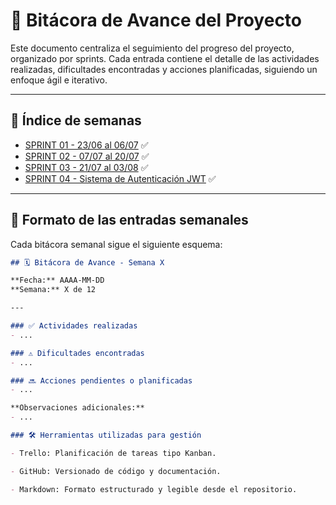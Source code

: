 # 📘 Bitácora de Avance del Proyecto

Este documento centraliza el seguimiento del progreso del proyecto, organizado por sprints. Cada entrada contiene el detalle de las actividades realizadas, dificultades encontradas y acciones planificadas, siguiendo un enfoque ágil e iterativo.

---

## 📁 Índice de semanas

- [SPRINT 01 - 23/06 al 06/07](./bitacora/sprint_01.md) ✅
- [SPRINT 02 - 07/07 al 20/07](./bitacora/sprint_02.md) ✅
- [SPRINT 03 - 21/07 al 03/08](./bitacora/sprint_03.md) ✅
- [SPRINT 04 - Sistema de Autenticación JWT](./bitacora/sprint_04_AUTENTICACION_JWT.md) ✅

---

## 🧾 Formato de las entradas semanales

Cada bitácora semanal sigue el siguiente esquema:

```markdown
## 🗓 Bitácora de Avance - Semana X

**Fecha:** AAAA-MM-DD  
**Semana:** X de 12  

---

### ✅ Actividades realizadas
- ...

### ⚠️ Dificultades encontradas
- ...

### 🔜 Acciones pendientes o planificadas
- ...

**Observaciones adicionales:**
- ...

### 🛠 Herramientas utilizadas para gestión

- Trello: Planificación de tareas tipo Kanban.

- GitHub: Versionado de código y documentación.

- Markdown: Formato estructurado y legible desde el repositorio.
```